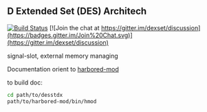 ## D Extended Set (DES) Architech
[![Build Status](https://travis-ci.org/dexset/desarch.svg?branch=master)](https://travis-ci.org/dexset/desarch)
[![Join the chat at https://gitter.im/dexset/discussion](https://badges.gitter.im/Join%20Chat.svg)](https://gitter.im/dexset/discussion)

signal-slot, external memory managing

Documentation orient to [harbored-mod](https://github.com/kiith-sa/harbored-mod)

to build doc:
```sh
cd path/to/desstdx
path/to/harbored-mod/bin/hmod
```
